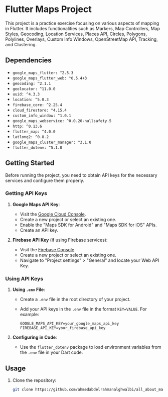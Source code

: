 # Flutter Maps Project

This project is a practice exercise focusing on various aspects of mapping in Flutter. It includes functionalities such as Markers, Map Controllers, Map Styles, Geocoding, Location Services, Places API, Circles, Polygons, Polylines, Overlays, Custom Info Windows, OpenStreetMap API, Tracking, and Clustering.

## Dependencies

- `google_maps_flutter: ^2.5.3`
- `google_maps_flutter_web: ^0.5.4+3`
- `geocoding: ^2.1.1`
- `geolocator: ^11.0.0`
- `uuid: ^4.3.3`
- `location: ^5.0.3`
- `firebase_core: ^2.25.4`
- `cloud_firestore: ^4.15.4`
- `custom_info_window: ^1.0.1`
- `google_maps_webservice: ^0.0.20-nullsafety.5`
- `http: ^0.13.6`
- `flutter_map: ^4.0.0`
- `latlong2: ^0.8.2`
- `google_maps_cluster_manager: ^3.1.0`
- `flutter_dotenv: ^5.1.0`

## Getting Started

Before running the project, you need to obtain API keys for the necessary services and configure them properly.

### Getting API Keys

1. **Google Maps API Key**:
   - Visit the [Google Cloud Console](https://console.cloud.google.com/).
   - Create a new project or select an existing one.
   - Enable the "Maps SDK for Android" and "Maps SDK for iOS" APIs.
   - Create an API key.

2. **Firebase API Key** (if using Firebase services):
   - Visit the [Firebase Console](https://console.firebase.google.com/).
   - Create a new project or select an existing one.
   - Navigate to "Project settings" > "General" and locate your Web API Key.

### Using API Keys

1. **Using `.env` File**:
   - Create a `.env` file in the root directory of your project.
   - Add your API keys in the `.env` file in the format `KEY=VALUE`. For example:

     ```
     GOOGLE_MAPS_API_KEY=your_google_maps_api_key
     FIREBASE_API_KEY=your_firebase_api_key
     ```

2. **Configuring in Code**:
   - Use the `flutter_dotenv` package to load environment variables from the `.env` file in your Dart code.

## Usage

1. Clone the repository:

   ```bash
   git clone https://github.com/ahmedabdelrahmanalghwalbi/all_about_maps.git